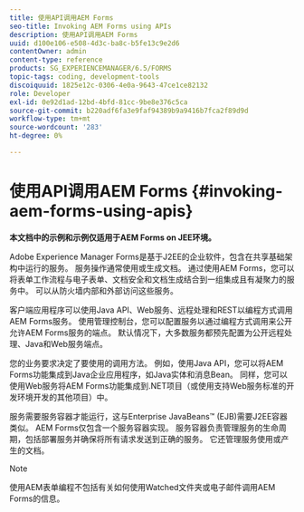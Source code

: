 ```yaml
---
title: 使用API调用AEM Forms
seo-title: Invoking AEM Forms using APIs
description: 使用API调用AEM Forms
uuid: d100e106-e508-4d3c-ba8c-b5fe13c9e2d6
contentOwner: admin
content-type: reference
products: SG_EXPERIENCEMANAGER/6.5/FORMS
topic-tags: coding, development-tools
discoiquuid: 1825e12c-0306-4e0a-9643-47ce1ce82132
role: Developer
exl-id: 0e92d1ad-12bd-4bfd-81cc-9be8e376c5ca
source-git-commit: b220adf6fa3e9faf94389b9a9416b7fca2f89d9d
workflow-type: tm+mt
source-wordcount: '283'
ht-degree: 0%

---
```


# 使用API调用AEM Forms {#invoking-aem-forms-using-apis}

**本文档中的示例和示例仅适用于AEM Forms on JEE环境。**

Adobe Experience Manager Forms是基于J2EE的企业软件，包含在共享基础架构中运行的服务。 服务操作通常使用或生成文档。 通过使用AEM Forms，您可以将表单工作流程与电子表单、文档安全和文档生成结合到一组集成且有凝聚力的服务中。 可以从防火墙内部和外部访问这些服务。

客户端应用程序可以使用Java API、Web服务、远程处理和REST以编程方式调用AEM Forms服务。 使用管理控制台，您可以配置服务以通过编程方式调用来公开允许AEM Forms服务的端点。 默认情况下，大多数服务都预先配置为公开远程处理、Java和Web服务端点。

您的业务要求决定了要使用的调用方法。 例如，使用Java API，您可以将AEM Forms功能集成到Java企业应用程序，如Java实体和消息Bean。 同样，您可以使用Web服务将AEM Forms功能集成到.NET项目（或使用支持Web服务标准的开发环境开发的其他项目）中。

服务需要服务容器才能运行，这与Enterprise JavaBeans™ (EJB)需要J2EE容器类似。 AEM Forms仅包含一个服务容器实现。 服务容器负责管理服务的生命周期，包括部署服务并确保将所有请求发送到正确的服务。 它还管理服务使用或产生的文档。

>[!NOTE]
>
>使用AEM表单编程不包括有关如何使用Watched文件夹或电子邮件调用AEM Forms的信息。
